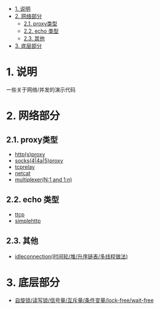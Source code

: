 <!-- TOC -->

- [1. 说明](#1-说明)
- [2. 网络部分](#2-网络部分)
    - [2.1. proxy类型](#21-proxy类型)
    - [2.2. echo 类型](#22-echo-类型)
    - [2.3. 其他](#23-其他)
- [3. 底层部分](#3-底层部分)

<!-- /TOC -->

<a id="markdown-1-说明" name="1-说明"></a>
# 1. 说明

一些关于网络/并发的演示代码

<a id="markdown-2-网络部分" name="2-网络部分"></a>
# 2. 网络部分

<a id="markdown-21-proxy类型" name="21-proxy类型"></a>
## 2.1. proxy类型

* [http(s)proxy](httpproxy/readme.md)
* [socks(4|4a|5)proxy](socks/readme.md)
* [tcprelay](tcprelay/readme.md)
* [netcat](netcat/readme.md)
* [multiplexer(N:1 and 1:n)](multiplexer/readme.md)

<a id="markdown-22-echo-类型" name="22-echo-类型"></a>
## 2.2. echo 类型

* [ttcp](ttcp/readme.md)
* [simplehttp](simplehttp/simplehttp.go)

<a id="markdown-23-其他" name="23-其他"></a>
## 2.3. 其他

* [idleconnection(时间轮/堆/升序链表/多线程做法)](idleconnection/readme.md)


<a id="markdown-3-底层部分" name="3-底层部分"></a>
# 3. 底层部分

* [自旋锁/读写锁/信号量/互斥量/条件变量/lock-free/wait-free](sync/readme.md)
